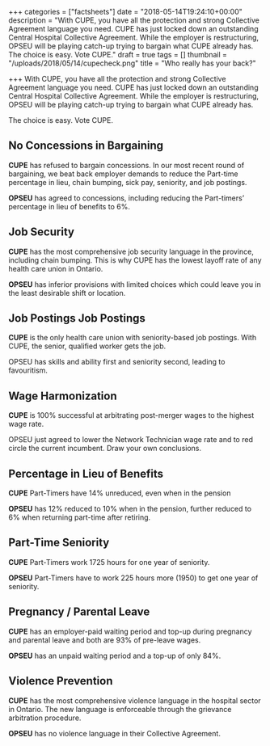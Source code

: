 +++
categories = ["factsheets"]
date = "2018-05-14T19:24:10+00:00"
description = "With CUPE, you have all the protection and strong Collective Agreement language you need. CUPE has just locked down an outstanding Central Hospital Collective Agreement. While the employer is restructuring, OPSEU will be playing catch-up trying to bargain what CUPE already has. The choice is easy. Vote CUPE."
draft = true
tags = []
thumbnail = "/uploads/2018/05/14/cupecheck.png"
title = "Who really has your back?"

+++
With CUPE, you have all the protection and strong Collective Agreement language you need. CUPE has just locked down an outstanding Central Hospital Collective Agreement. While the employer is restructuring, OPSEU will be playing catch-up trying to bargain what CUPE already has. 

The choice is easy. Vote CUPE.

## No Concessions in Bargaining

**CUPE** has refused to bargain concessions. In our most recent round of bargaining, we beat back employer demands to reduce the Part-time percentage in lieu, chain bumping, sick pay, seniority, and job postings.

**OPSEU** has agreed to concessions, including reducing the Part-timers’ percentage in lieu of benefits to 6%.

## Job Security

**CUPE** has the most comprehensive job security language in the province, including chain bumping. This is why CUPE has the lowest layoff rate of any health care union in Ontario.

**OPSEU** has inferior provisions with limited choices which could leave you in the least desirable shift or location.

## Job Postings Job Postings

**CUPE** is the only health care union with seniority-based job postings. With CUPE, the senior, qualified worker gets the job.

OPSEU has skills and ability first and seniority second, leading to favouritism.

## Wage Harmonization

**CUPE** is 100% successful at arbitrating post-merger wages to the highest wage rate.

OPSEU just agreed to lower the Network Technician wage rate and to red circle the current incumbent. Draw your own conclusions.

## Percentage in Lieu of Benefits

**CUPE** Part-Timers have 14% unreduced, even when in the pension

**OPSEU** has 12% reduced to 10% when in the pension, further reduced to 6% when returning part-time after retiring.

## Part-Time Seniority

**CUPE** Part-Timers work 1725 hours for one year of seniority.

**OPSEU** Part-Timers have to work 225 hours more (1950) to get one year of seniority.

## Pregnancy / Parental Leave

**CUPE** has an employer-paid waiting period and top-up during pregnancy and parental leave and both are 93% of pre-leave wages.

**OPSEU** has an unpaid waiting period and a top-up of only 84%.

## Violence Prevention

**CUPE** has the most comprehensive violence language in the hospital sector in Ontario. The new language is enforceable through the grievance arbitration procedure.

**OPSEU** has no violence language in their Collective Agreement.